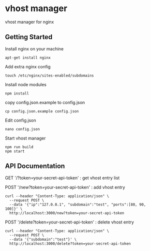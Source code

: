 # vhost manager
vhost manager for nginx

## Getting Started
Install nginx on your machine
```
apt-get install nginx
```
Add extra nginx config
```
touch /etc/nginx/sites-enabled/subdomains
```

Install node modules
```
npm install
```

copy config.json.example to config.json
```
cp config.json.example config.json
```

Edit config.json
```
nano config.json
```

Start vhost manager
```
npm run build
npm start
```

## API Documentation
GET '/?token=your-secret-api-token' : get vhost entry list

POST '/new?token=your-secret-api-token' : add vhost entry
```
curl --header "Content-Type: application/json" \
  --request POST \
  --data '{"ip":"127.0.0.1", "subdomain":"test", "ports":[80, 90, 100]}' \
  http://localhost:3000/new?token=your-secret-api-token
```

POST '/delete?token=your-secret-api-token' : delete vhost entry
```
curl --header "Content-Type: application/json" \
  --request POST \
  --data '{"subdomain":"test"}' \
  http://localhost:3000/delete?token=your-secret-api-token
```